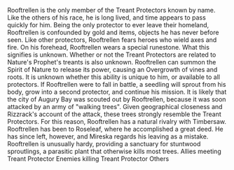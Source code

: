 



Rooftrellen is the only member of the Treant Protectors known by name. Like the others of his race, he is long lived, and time appears to pass quickly for him. Being the only protector to ever leave their homeland, Rooftrellen is confounded by gold and items, objects he has never before seen. Like other protectors, Rooftrellen fears heroes who wield axes and fire.
On his forehead, Rooftrellen wears a special runestone. What this signifies is unknown. Whether or not the Treant Protectors are related to  Nature's Prophet's treants is also unknown. Rooftrellen can summon the Spirit of Nature to release its power, causing an  Overgrowth of vines and roots. It is unknown whether this ability is unique to him, or available to all protectors. If Rooftrellen were to fall in battle, a seedling will sprout from his body, grow into a second protector, and continue his mission.
It is likely that the city of Augury Bay was scouted out by Rooftrellen, because it was soon attacked by an army of "walking trees". Given geographical closeness and Rizzrack's account of the attack, these trees strongly resemble the Treant Protectors. For this reason, Rooftrellen has a natural rivalry with  Timbersaw.
Rooftrellen has been to Roseleaf, where he accomplished a great deed. He has since left, however, and Mireska regards his leaving as a mistake.
Rooftrellen is unusually hardy, providing a sanctuary for stuntwood sproutlings, a parasitic plant that otherwise kills most trees.
Allies meeting Treant Protector
Enemies killing Treant Protector
Others
